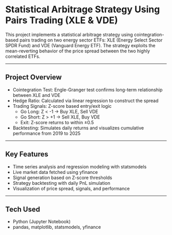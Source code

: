 # Statistical Arbitrage Strategy Using Pairs Trading (XLE & VDE)

This project implements a statistical arbitrage strategy using cointegration-based pairs trading on two energy sector ETFs: XLE (Energy Select Sector SPDR Fund) and VDE (Vanguard Energy ETF). The strategy exploits the mean-reverting behavior of the price spread between the two highly correlated ETFs.

---

## Project Overview

- Cointegration Test: Engle-Granger test confirms long-term relationship between XLE and VDE
- Hedge Ratio: Calculated via linear regression to construct the spread
- Trading Signals: Z-score based entry/exit logic
  - Go Long: Z < -1 → Buy XLE, Sell VDE
  - Go Short: Z > +1 → Sell XLE, Buy VDE
  - Exit: Z-score returns to within ±0.5
- Backtesting: Simulates daily returns and visualizes cumulative performance from 2019 to 2025

---

## Key Features

- Time series analysis and regression modeling with statsmodels
- Live market data fetched using yfinance
- Signal generation based on Z-score thresholds
- Strategy backtesting with daily PnL simulation
- Visualization of price spread, signals, and performance

---

## Tech Used

- Python (Jupyter Notebook)
- pandas, matplotlib, statsmodels, yfinance
